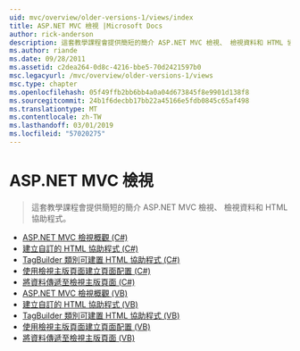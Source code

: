 ```yaml
---
uid: mvc/overview/older-versions-1/views/index
title: ASP.NET MVC 檢視 |Microsoft Docs
author: rick-anderson
description: 這套教學課程會提供簡短的簡介 ASP.NET MVC 檢視、 檢視資料和 HTML 協助程式。
ms.author: riande
ms.date: 09/28/2011
ms.assetid: c2dea264-0d8c-4216-bbe5-70d2421597b0
msc.legacyurl: /mvc/overview/older-versions-1/views
msc.type: chapter
ms.openlocfilehash: 05f49ffb2bb6bb4a0a04d673845f8e9901d138f8
ms.sourcegitcommit: 24b1f6decbb17bb22a45166e5fdb0845c65af498
ms.translationtype: MT
ms.contentlocale: zh-TW
ms.lasthandoff: 03/01/2019
ms.locfileid: "57020275"
---
```

<a name="aspnet-mvc-views"></a>ASP.NET MVC 檢視
====================
> 這套教學課程會提供簡短的簡介 ASP.NET MVC 檢視、 檢視資料和 HTML 協助程式。


- [ASP.NET MVC 檢視概觀 (C#)](asp-net-mvc-views-overview-cs.md)
- [建立自訂的 HTML 協助程式 (C#)](creating-custom-html-helpers-cs.md)
- [TagBuilder 類別可建置 HTML 協助程式 (C#)](using-the-tagbuilder-class-to-build-html-helpers-cs.md)
- [使用檢視主版頁面建立頁面配置 (C#)](creating-page-layouts-with-view-master-pages-cs.md)
- [將資料傳遞至檢視主版頁面 (C#)](passing-data-to-view-master-pages-cs.md)
- [ASP.NET MVC 檢視概觀 (VB)](asp-net-mvc-views-overview-vb.md)
- [建立自訂的 HTML 協助程式 (VB)](creating-custom-html-helpers-vb.md)
- [TagBuilder 類別可建置 HTML 協助程式 (VB)](using-the-tagbuilder-class-to-build-html-helpers-vb.md)
- [使用檢視主版頁面建立頁面配置 (VB)](creating-page-layouts-with-view-master-pages-vb.md)
- [將資料傳遞至檢視主版頁面 (VB)](passing-data-to-view-master-pages-vb.md)
